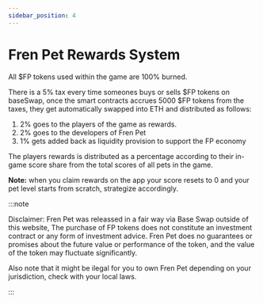 ```yaml
---
sidebar_position: 4
---
```


# Fren Pet Rewards System

All $FP tokens used within the game are 100% burned.

There is a 5% tax every time someones buys or sells $FP tokens on baseSwap, once the smart contracts accrues 5000 $FP tokens from the taxes, they get automatically swapped into ETH and distributed as follows:

1. 2% goes to the players of the game as rewards.
1. 2% goes to the developers of Fren Pet
1. 1% gets added back as liquidity provision to support the FP economy

The players rewards is distributed as a percentage according to their in-game score share from the total scores of all pets in the game.

**Note:** when you claim rewards on the app your score resets to 0 and your pet level starts from scratch, strategize accordingly.



:::note

Disclaimer: Fren Pet was releassed in a fair way via Base Swap outside of this website, The purchase of FP tokens does not constitute an investment contract or any form of investment advice. Fren Pet does no guarantees or promises about the future value or performance of the token, and the value of the token may fluctuate significantly.

Also note that it might be ilegal for you to own Fren Pet depending on your jurisdiction, check with your local laws.

:::